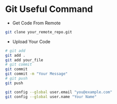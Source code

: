 # Git Useful Command

- Get Code From Remote

```Bash
git clone your_remote_repo.git
```

- Upload Your Code
```Bash
# git add
git add .
git add your_file
# git commit
git commit
git commit -m "Your Message"
# git push
git push
```

```Bash
git config --global user.email "you@example.com"
git config --global user.name "Your Name"
```